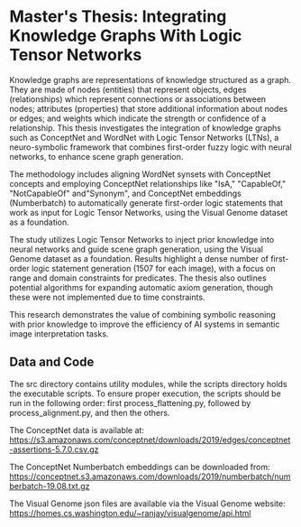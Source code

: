 # Master's Thesis: Integrating Knowledge Graphs With Logic Tensor Networks
Knowledge graphs are representations of knowledge structured as a graph. They are made of nodes (entities) that represent objects, edges (relationships) which represent connections or associations between nodes; attributes (properties) that store additional information about nodes or edges; and weights which indicate the strength or confidence of a relationship. This thesis investigates the integration of knowledge graphs such as ConceptNet and WordNet with Logic Tensor Networks (LTNs), a neuro-symbolic framework that combines first-order fuzzy logic with neural networks, to enhance scene graph generation. 

The methodology includes aligning WordNet synsets with ConceptNet concepts and employing ConceptNet relationships like "IsA," "CapableOf," "NotCapableOf" and"Synonym", and ConceptNet embeddings (Numberbatch) to automatically generate first-order logic statements that work as input for Logic Tensor Networks, using the Visual Genome dataset as a foundation. 

The study utilizes Logic Tensor Networks to inject prior knowledge into neural networks and guide scene graph generation, using the Visual Genome dataset as a foundation. Results highlight a dense number of first-order logic statement generation (1507 for each image), with a focus on range and domain constraints for predicates. The thesis also outlines potential algorithms for expanding automatic axiom generation, though these were not implemented due to time constraints. 

This research demonstrates the value of combining symbolic reasoning with prior knowledge to improve the efficiency of AI systems in semantic image interpretation tasks. 

## Data and Code
The src directory contains utility modules, while the scripts directory holds the executable scripts. To ensure proper execution, the scripts should be run in the following order: first process_flattening.py, followed by process_alignment.py, and then the others.

The ConceptNet data is available at:
https://s3.amazonaws.com/conceptnet/downloads/2019/edges/conceptnet-assertions-5.7.0.csv.gz

The ConceptNet Numberbatch embeddings can be downloaded from:
https://conceptnet.s3.amazonaws.com/downloads/2019/numberbatch/numberbatch-19.08.txt.gz

The Visual Genome json files are available via the Visual Genome website:
https://homes.cs.washington.edu/~ranjay/visualgenome/api.html
